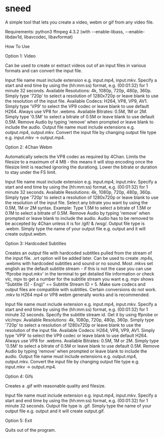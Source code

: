 # sneed
A simple tool that lets you create a video, webm or gif from any video file.

Requirements:
python3
ffmpeg 4.3.2 (with --enable-libass, --enable-libdav1d, libavcodec, libavformat)

How To Use

Option 1: Video

Can be used to create or extract videos out of an input files in various formats and can convert the input file.

Input file name must include extension e.g. input.mp4, input.mkv. 
Specify a start and end time by using the (hh:mm:ss) format, e.g. (00:01:32) for 1 minute 32 seconds.
Available Resolutions: 4k, 1080p, 720p, 480p, 360p. Simply type '720p' to select a resolution of 1280x720p or leave blank to use the resolution of the input file.
Available Codecs: H264, VP8, VP9, AV1. Simply type 'VP9' to select the VP9 codec or leave blank to use default H264. Always use VP8 for .webms.
Available Bitrates: 0.5M, 1M or 2M. Simply type '0.5M' to select a bitrate of 0.5M or leave blank to use default 0.5M.
Remove Audio by typing 'remove' when prompted or leave blank to include the audio.
Output file name must include extensions e.g. output.mp4, output.mkv. Convert the input file by changing output file type e.g. input.mkv -> output.mp4.

Option 2: 4Chan Webm

Automatically selects the VP8 codec as required by 4Chan. Limits the filesize to a maximum of 4 MB - this means it will stop encoding once the filesize limit is reached ignoring the durationg. Lower the bitrate or duration to stay under the FS limit.

Input file name must include extension e.g. input.mp4, input.mkv. 
Specify a start and end time by using the (hh:mm:ss) format, e.g. (00:01:32) for 1 minute 32 seconds.
Available Resolutions: 4k, 1080p, 720p, 480p, 360p. Simply type '720p' to select a resolution of 1280x720p or leave blank to use the resolution of the input file.
Select any bitrate you want by using the 0.5M, 1M or 2M syntax. Example: Type 1.5M to select a bitrate of 1.5M or 0.1M to select a bitrate of 0.5M. 
Remove Audio by typing 'remove' when prompted or leave blank to include the audio. Audio has to be removed to be accepted by 4Chan unless it is for /gif/ & /wsg/.
Output file type is .webm. Simply type the name of your output file e.g. output and it will create output.webm.

Option 3: Hardcoded Subtitles

Creates an output file with hardcoded subtitles pulled from the stream of the input file. .srt option will be added later. Can be used to create .mp4s, .webms with hardcoded subtitles and sound or no sound. 
Most .mkvs set english as the default subtitle stream - if this is not the case you can use 'ffprobe input.mkv' in the terminal to get detailed file information or check vlc, mpv to get a number for the subtitle stream you want e.g. mpv shows "Subtitle (5) - Eng)" == Subtitle Stream ID = 5.
Make sure codecs and output files are compatible with subtitles. Certain conversions do not work. .mkv to H264 mp4 or VP8 webm generally works and is recommended.


Input file name must include extension e.g. input.mp4, input.mkv. 
Specify a start and end time by using the (hh:mm:ss) format, e.g. (00:01:32) for 1 minute 32 seconds.
Specify the subtitle stream id. Get it by using ffprobe or vlc/mpv.
Available Resolutions: 4k, 1080p, 720p, 480p, 360p. Simply type '720p' to select a resolution of 1280x720p or leave blank to use the resolution of the input file.
Available Codecs: H264, VP8, VP9, AV1. Simply type 'VP9' to select the VP9 codec or leave blank to use default H264. Always use VP8 for .webms.
Available Bitrates: 0.5M, 1M or 2M. Simply type '0.5M' to select a bitrate of 0.5M or leave blank to use default 0.5M.
Remove Audio by typing 'remove' when prompted or leave blank to include the audio.
Output file name must include extensions e.g. output.mp4, output.mkv. Convert the input file by changing output file type e.g. input.mkv -> output.mp4.


Option 4: Gifs

Creates a .gif with reasonable quality and filesize. 

Input file name must include extension e.g. input.mp4, input.mkv.
Specify a start and end time by using the (hh:mm:ss) format, e.g. (00:01:32) for 1 minute 32 seconds.
Output file type is .gif. Simply type the name of your output file e.g. output and it will create output.gif.

Option 5: Exit

Quits out of the program.


